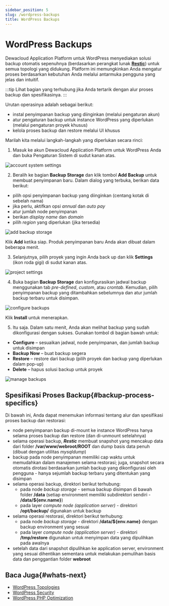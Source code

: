 ```yaml
---
sidebar_position: 5
slug: /wordpress-backups
title: WordPress Backups
---
```


# WordPress Backups

Dewacloud Application Platform untuk WordPress menyediakan solusi backup otomatis sepenuhnya (berdasarkan perangkat lunak **[Restic](https://restic.readthedocs.io/en/stable/010_introduction.html)**) untuk semua topologi yang didukung. Platform ini memungkinkan Anda mengatur proses berdasarkan kebutuhan Anda melalui antarmuka pengguna yang jelas dan intuitif.

:::tip
Lihat bagian yang terhubung jika Anda tertarik dengan alur proses backup dan spesifikasinya.
:::

Urutan operasinya adalah sebagai berikut:

- instal penyimpanan backup yang diinginkan (melalui pengaturan akun)
- atur pengaturan backup untuk instance WordPress yang diperlukan (melalui pengaturan proyek khusus)
- kelola proses backup dan restore melalui UI khusus

Marilah kita melalui langkah-langkah yang diperlukan secara rinci:

1. Masuk ke akun Dewacloud Application Platform untuk WordPress Anda dan buka Pengaturan Sistem di sudut kanan atas.

![account system settings](#)

2. Beralih ke bagian **Backup Storage** dan klik tombol **Add Backup** untuk membuat penyimpanan baru. Dalam dialog yang terbuka, berikan data berikut:

- pilih opsi penyimpanan backup yang diinginkan (centang kotak di sebelah nama)
- jika perlu, aktifkan opsi _annual_ dan _auto pay_
- atur jumlah node penyimpanan
- berikan _display name_ dan _domain_
- pilih _region_ yang diperlukan (jika tersedia)

![add backup storage](#)

Klik **Add** ketika siap. Produk penyimpanan baru Anda akan dibuat dalam beberapa menit.

3. Selanjutnya, pilih proyek yang ingin Anda back up dan klik **Settings** (ikon roda gigi) di sudut kanan atas.

![project settings](#)

4. Buka bagian **Backup Storage** dan konfigurasikan jadwal backup menggunakan tab _pre-defined_, _custom_, atau _crontab_. Kemudian, pilih penyimpanan backup yang ditambahkan sebelumnya dan atur jumlah backup terbaru untuk disimpan.

![configure backups](#)

Klik **Install** untuk menerapkan.

5. Itu saja. Dalam satu menit, Anda akan melihat backup yang sudah dikonfigurasi dengan sukses. Gunakan tombol di bagian bawah untuk:

- **Configure** – sesuaikan jadwal, node penyimpanan, dan jumlah backup untuk disimpan
- **Backup Now** – buat backup segera
- **Restore** – restore dari backup (pilih proyek dan backup yang diperlukan dalam pop-up)
- **Delete** – hapus solusi backup untuk proyek

![manage backups](#)

## Spesifikasi Proses Backup{#backup-process-specifics}

Di bawah ini, Anda dapat menemukan informasi tentang alur dan spesifikasi proses backup dan restorasi:

- node penyimpanan backup di-mount ke instance WordPress hanya selama proses backup dan restore (dan di-unmount setelahnya)
- selama operasi backup, _**Restic**_ membuat snapshot yang mencakup data dari folder **/var/www/webroot/ROOT** dan dump basis data penuh (dibuat dengan utilitas _mysqldump_)
- backup pada node penyimpanan memiliki cap waktu untuk memudahkan dalam manajemen selama restorasi; juga, snapshot secara otomatis dirotasi berdasarkan jumlah backup yang dikonfigurasi oleh pengguna - hanya sejumlah backup terbaru yang ditentukan yang disimpan
- selama operasi backup, direktori berikut terhubung:
  - pada node _backup storage_ - semua backup disimpan di bawah folder **/data** (setiap environment memiliki subdirektori sendiri - **/data/$\{env.name\}**)
  - pada layer _compute node (application server)_ - direktori **/opt/backup/** digunakan untuk backup
- selama operasi restorasi, direktori berikut terhubung:
  - pada node _backup storage_ - direktori **/data/$\{env.name\}** dengan backup environment yang sesuai
  - pada layer _compute node (application server)_ - direktori **/tmp/restore** digunakan untuk menyimpan data yang dipulihkan pada awalnya
- setelah data dari snapshot dipulihkan ke application server, environment yang sesuai dihentikan sementara untuk melakukan pemulihan basis data dan penggantian folder **webroot**

## Baca Juga{#whats-next}

- [WordPress Topologies](https://docs.dewacloud.com/docs/wordpress-topologies/)
- [WordPress Security](https://docs.dewacloud.com/docs/wordpress-security/)
- [WordPress PHP Optimization](https://docs.dewacloud.com/docs/wordpress-php-optimization/)